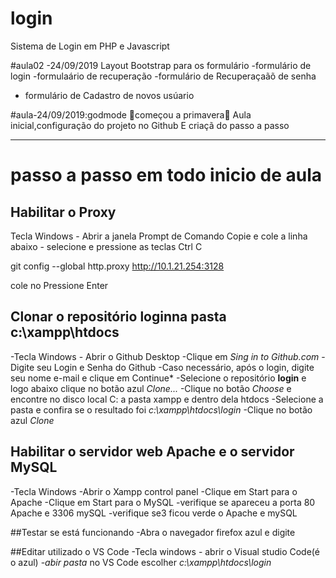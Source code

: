 # login
Sistema de Login em PHP e Javascript

#aula02 -24/09/2019
Layout Bootstrap para os formulário
-formulário de login
-formulaário de recuperação
-formulário de Recuperaçaãõ de senha
- formulário de Cadastro de novos usúario

#aula-24/09/2019:godmode
🌺começou a primavera🌻
Aula inicial,configuração do projeto no Github
E criaçã do passo a passo

 ---
 # passo a passo em todo inicio de aula
 
## Habilitar o Proxy
Tecla Windows - Abrir a janela Prompt de Comando
Copie e cole a linha abaixo - selecione e pressione as teclas Ctrl C

git config --global http.proxy http://10.1.21.254:3128

cole no
Pressione Enter

## Clonar o repositório **login**na pasta **c:\xampp\htdocs**
  -Tecla Windows - Abrir o Github Desktop
  -Clique em *Sing in to Github.com*
  -Digite seu Login e Senha do Github
  -Caso necessário, após o login, digite seu nome e-mail e clique em Continue*
  -Selecione o repositório **login** e logo abaixo clique no botão azul *Clone...*
  -Clique no botão *Choose* e encontre no disco local C: a pasta xampp e dentro dela htdocs
  -Selecione a pasta e confira se o resultado foi *c:\xampp\htdocs\login*
  -Clique no botão azul *Clone*
  
## Habilitar o servidor web **Apache** e o servidor **MySQL**
-Tecla Windows -Abrir o Xampp control panel
-Clique em Start para o Apache
-Clique em Start para o MySQL
-verifique se apareceu a porta 80 Apache e 3306 mySQL
-verifique se3 ficou verde o Apache e mySQL

##Testar se está funcionando
 -Abra o navegador firefox azul e digite
 
 ##Editar utilizado o VS Code
 -Tecla windows - abrir o Visual studio Code(é o azul)
 -*abir pasta* no   VS  Code escolher *c:\xampp\htdocs\login*
